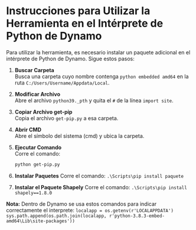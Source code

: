 # Instrucciones para Utilizar la Herramienta en el Intérprete de Python de Dynamo

Para utilizar la herramienta, es necesario instalar un paquete adicional en el intérprete de Python de Dynamo. Sigue estos pasos:

1. **Buscar Carpeta**  
   Busca una carpeta cuyo nombre contenga `python embedded amd64` en la ruta `C:/Users/Username/Appdata/Local`.

2. **Modificar Archivo**  
   Abre el archivo `python39._pth` y quita el `#` de la línea `import site`.

3. **Copiar Archivo get-pip**  
   Copia el archivo `get-pip.py` a esa carpeta.

4. **Abrir CMD**  
   Abre el símbolo del sistema (cmd) y ubica la carpeta.

5. **Ejecutar Comando**  
   Corre el comando:
   ```bash
   python get-pip.py

6. **Instalar Paquetes**
	Corre el comando:
	`.\Scripts\pip install paquete`
7. **Instalar el Paquete Shapely**
	Corre el comando:
	`.\Scripts\pip install shapely==1.8.0`

**Nota:**
Dentro de Dynamo se usa estos comandos para indicar correctamente el interprete:
`localapp = os.getenv(r'LOCALAPPDATA')`
`sys.path.append(os.path.join(localapp, r'python-3.8.3-embed-amd64\Lib\site-packages'))`